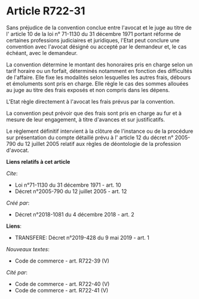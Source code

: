 # Article R722-31

Sans préjudice de la convention conclue entre l'avocat et le juge au titre de l' article 10 de la loi n° 71-1130 du 31
décembre 1971 portant réforme de certaines professions judiciaires et juridiques, l'Etat peut conclure une convention avec
l'avocat désigné ou accepté par le demandeur et, le cas échéant, avec le demandeur.

La convention détermine le montant des honoraires pris en charge selon un tarif horaire ou un forfait, déterminés notamment
en fonction des difficultés de l'affaire. Elle fixe les modalités selon lesquelles les autres frais, débours et émoluments
sont pris en charge. Elle règle le cas des sommes allouées au juge au titre des frais exposés et non compris dans les dépens.

L'Etat règle directement à l'avocat les frais prévus par la convention.

La convention peut prévoir que des frais sont pris en charge au fur et à mesure de leur engagement, à titre d'avances et sur
justificatifs.

Le règlement définitif intervient à la clôture de l'instance ou de la procédure sur présentation du compte détaillé prévu à
l' article 12 du décret n° 2005-790 du 12 juillet 2005 relatif aux règles de déontologie de la profession d'avocat.

**Liens relatifs à cet article**

_Cite_:

  - Loi n°71-1130 du 31 décembre 1971 - art. 10
  - Décret n°2005-790 du 12 juillet 2005 - art. 12

_Créé par_:

  - Décret n°2018-1081 du 4 décembre 2018 - art. 2

**Liens**:

  - TRANSFERE: Décret n°2019-428 du 9 mai 2019 - art. 1

_Nouveaux textes_:

  - Code de commerce - art. R722-39 (V)

_Cité par_:

  - Code de commerce - art. R722-40 (V)
  - Code de commerce - art. R722-41 (V)
